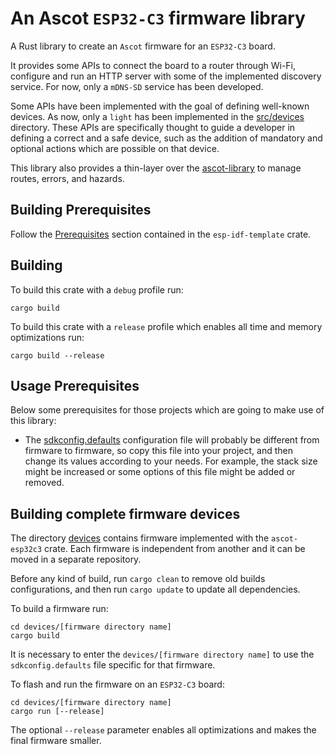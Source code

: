 # An Ascot `ESP32-C3` firmware library

A Rust library to create an `Ascot` firmware for an `ESP32-C3` board.

It provides some APIs to connect the board to a router through Wi-Fi,
configure and run an HTTP server with some of the implemented discovery service.
For now, only a `mDNS-SD` service has been developed.

Some APIs have been implemented with the goal of defining well-known devices.
As now, only a `light` has been implemented in the [src/devices](./src/devices)
directory. These APIs are specifically thought to guide a developer in defining
a correct and a safe device, such as the addition of mandatory and optional 
actions which are possible on that device.

This library also provides a thin-layer over the [ascot-library](../README) to
manage routes, errors, and hazards.

## Building Prerequisites

Follow the [Prerequisites](https://github.com/esp-rs/esp-idf-template#prerequisites)
section contained in the `esp-idf-template` crate.

## Building

To build this crate with a `debug` profile run:

```console
cargo build
```

To build this crate with a `release` profile which enables all time and
memory optimizations run:

```console
cargo build --release
```

## Usage Prerequisites

Below some prerequisites for those projects which are going to make use of this
library:

- The [sdkconfig.defaults](./sdkconfig.defaults) configuration file will
probably be different from firmware to firmware, so copy this file into your
project, and then change its values according to your needs.
For example, the stack size might be increased or some options of this file
might be added or removed.

## Building complete firmware devices

The directory [devices](../devices) contains firmware implemented with
the `ascot-esp32c3` crate. Each firmware is independent from another and it can
be moved in a separate repository.

Before any kind of build, run `cargo clean` to remove old builds configurations,
and then run `cargo update` to update all dependencies.

To build a firmware run:

```console
cd devices/[firmware directory name]
cargo build
```

It is necessary to enter the `devices/[firmware directory name]` to use the
`sdkconfig.defaults` file specific for that firmware.

To flash and run the firmware on an `ESP32-C3` board:

```console
cd devices/[firmware directory name]
cargo run [--release]
```

The optional `--release` parameter enables all optimizations and makes the
final firmware smaller.
